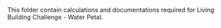 This folder contain calculations and documentations required for Living Building Challenge - Water Petal.

